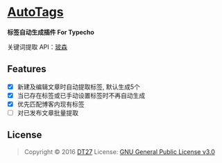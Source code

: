 # [AutoTags](https://dt27.org/php/autotags-for-typecho/)

**标签自动生成插件 For Typecho**

关键词提取 API：[玻森](http://bosonnlp.com/)

## Features

* [x] 新建及编辑文章时自动提取标签, 默认生成5个
* [x] 当已存在标签或已手动设置标签时不再自动生成
* [x] 优先匹配博客内现有标签
* [ ] 对已发布文章批量提取

## License

> Copyright © 2016 [DT27](https://dt27.org)
> License: [GNU General Public License v3.0](http://www.gnu.org/licenses/gpl-3.0.html)